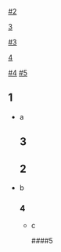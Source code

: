 [#2](#2)

[3](##3)

[#3](#3)

[4](###4)

[#4](#4) [#5](#5)

## 1

* a

  ## 3

  

  ## 2



* b

  ### 4

  * c

    ####5
